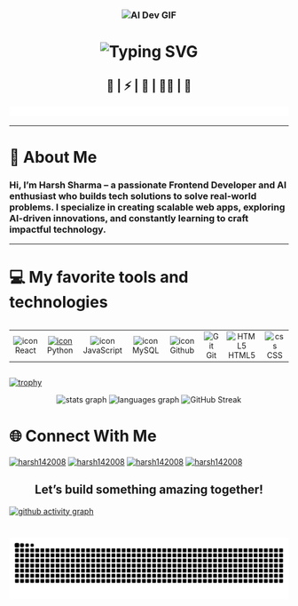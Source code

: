 <!-- Profile Header with GIF -->
<h3 align="center">
  <img src="https://i.pinimg.com/originals/f9/b8/8d/f9b88deeae101d6a8572063bb63c286e.gif" width="500" height="400" alt="AI Dev GIF"/>
</h3>

<h1 align="center">
  <img src="https://readme-typing-svg.demolab.com?font=Fira+Code&size=28&pause=1000&color=00BFFF&center=true&vCenter=true&width=900&lines=Frontend+Developer+%7C+Tech+Problem+Solver+%F0%9F%92%A1" alt="Typing SVG" />
</h1>

<h2 align="center">
  🤖 | ⚡ | 🎯 | 👨‍💻 | 🧠
</h2>
<img src="https://raw.githubusercontent.com/AryanVBW/AryanVBW/refs/heads/main/line.gif"/>

---

# 👋 About Me

<h3>Hi, I’m <b>Harsh Sharma</b> – a passionate Frontend Developer and AI enthusiast who builds tech solutions to solve real-world problems.  
I specialize in creating scalable web apps, exploring AI-driven innovations, and constantly learning to craft impactful technology.</h3>

---


# 💻 My favorite tools and technologies
<div style="display: flex; align-items: flex-start; align: center">
<table align="center">
  <tr>
    <td align="center" width="96">
        <img src="https://techstack-generator.vercel.app/react-icon.svg" alt="icon" width="65" height="65" />
      <br>React
    </td>
    <td align="center" width="96">
      <a href="#macropower-tech">
        <img src="https://techstack-generator.vercel.app/python-icon.svg" alt="icon" width="65" height="65" />
      </a>
      <br>Python
    </td>
    <td align="center" width="96">
        <img src="https://techstack-generator.vercel.app/js-icon.svg" alt="icon" width="65" height="65" />
      <br>JavaScript
    </td>
    <td align="center" width="96">
        <img src="https://techstack-generator.vercel.app/mysql-icon.svg" alt="icon" width="65" height="65" />
      <br>MySQL
    </td>
    <td align="center" width="96">
        <img src="https://techstack-generator.vercel.app/github-icon.svg" alt="icon" width="65" height="65" />
      <br>Github
    </td>
    <td align="center" width="96"> 
        <img src="https://user-images.githubusercontent.com/25181517/192108372-f71d70ac-7ae6-4c0d-8395-51d8870c2ef0.png" width="48" height="48" alt="Git" />
      <br>Git
    </td>
    <td align="center"  width="96">
        <img src="https://skillicons.dev/icons?i=html" width="48" height="48" alt="HTML5" />
      <br>HTML5
    </td>
    <td align="center" width="96">
        <img src="https://skillicons.dev/icons?i=css" width="48" height="48" alt="css" />
      <br>CSS
    </td>
 </tr>
</table>
<br><br>


</div>




[![trophy](https://github-profile-trophy.vercel.app/?username=harsh200814)](https://github.com/ryo-ma/github-profile-trophy)
<div align="center">
  <img src="https://github-readme-stats.vercel.app/api?username=Harsh200814&hide_title=false&hide_rank=false&show_icons=true&include_all_commits=true&count_private=true&disable_animations=false&theme=dracula&locale=en&hide_border=false" height="200" alt="stats graph"  />
<img src="https://github-readme-stats.vercel.app/api/top-langs?username=Harsh200814&locale=en&hide_title=false&layout=compact&card_width=320&langs_count=4&theme=dracula&hide_border=false" height="200" alt="languages graph"  />
    <img src="https://github-readme-streak-stats.herokuapp.com/?user=harsh200814" alt="GitHub Streak" />
</div>
  
  



# 🌐 Connect With Me
<div align="left"> <a href="https://twitter.com/harsh142008" target="blank"><img align="center" src="https://raw.githubusercontent.com/rahuldkjain/github-profile-readme-generator/master/src/images/icons/Social/twitter.svg" alt="harsh142008" height="50" width="50" /></a> <a href="https://linkedin.com/in/harsh142008" target="blank"><img align="center" src="https://raw.githubusercontent.com/rahuldkjain/github-profile-readme-generator/master/src/images/icons/Social/linked-in-alt.svg" alt="harsh142008" height="50" width="50" /></a> <a href="https://codeforces.com/profile/harsh142008" target="blank"><img align="center" src="https://raw.githubusercontent.com/rahuldkjain/github-profile-readme-generator/master/src/images/icons/Social/codeforces.svg" alt="harsh142008" height="50" width="50" /></a> <a href="https://github.com/Harsh200814" target="blank"><img align="center" src="https://raw.githubusercontent.com/rahuldkjain/github-profile-readme-generator/master/src/images/icons/Social/github.svg" alt="harsh142008" height="50" width="50" /></a> </div>


<h2 align="center">
  <b>Let’s build something amazing together!</b>
</h2> 

[![github activity graph](https://github-readme-activity-graph.vercel.app/graph?username=harsh200814&bg_color=000000&color=53f547&line=65f207&point=2c42ed&area=true&hide_border=true)](https://github.com/Harsh200814/github-readme-activity-graph)


</p>
</div>

<h1 align="center" >
<img src="https://github.com/vtushar06/vtushar06/blob/output/github-snake.svg" alt="e" style="max-width: 100%;">
</h1>
